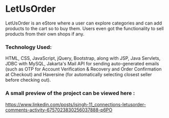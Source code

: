 # LetUsOrder
LetUsOrder is an eStore where a user can explore categories and can add products to the cart so to buy them. Users even got the functionality to sell products from their own shops if any.

### Technology Used: 
HTML, CSS, JavaScript, jQuery, Bootstrap, along with JSP, Java Servlets, JDBC with MySQL, Jakarta's
Mail API for sending auto-generated emails (such as OTP for Account Verification & Recovery and Order Confirmation
at Checkout) and Haversine (for automatically selecting closest seller before checking out). 

### A small preview of the project can be viewed here :
https://www.linkedin.com/posts/isingh-11_connections-letusorder-comments-activity-6757023830256037888-p6PO
